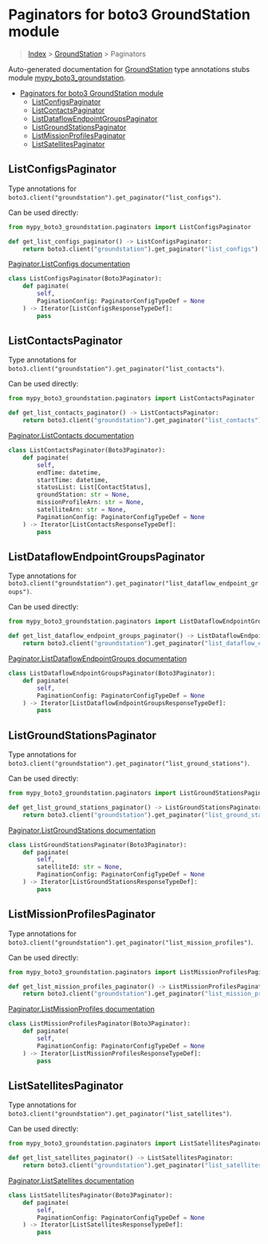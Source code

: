 # Paginators for boto3 GroundStation module

> [Index](../index.md) > [GroundStation](./index.md) > Paginators

Auto-generated documentation for [GroundStation](https://boto3.amazonaws.com/v1/documentation/api/latest/reference/services/groundstation.html#GroundStation)
type annotations stubs module [mypy_boto3_groundstation](https://pypi.org/project/mypy-boto3-groundstation/).

- [Paginators for boto3 GroundStation module](#paginators-for-boto3-groundstation-module)
  - [ListConfigsPaginator](#listconfigspaginator)
  - [ListContactsPaginator](#listcontactspaginator)
  - [ListDataflowEndpointGroupsPaginator](#listdataflowendpointgroupspaginator)
  - [ListGroundStationsPaginator](#listgroundstationspaginator)
  - [ListMissionProfilesPaginator](#listmissionprofilespaginator)
  - [ListSatellitesPaginator](#listsatellitespaginator)

## ListConfigsPaginator

Type annotations for `boto3.client("groundstation").get_paginator("list_configs")`.

Can be used directly:

```python
from mypy_boto3_groundstation.paginators import ListConfigsPaginator

def get_list_configs_paginator() -> ListConfigsPaginator:
    return boto3.client("groundstation").get_paginator("list_configs")
```

[Paginator.ListConfigs documentation](https://boto3.amazonaws.com/v1/documentation/api/latest/reference/services/groundstation.html#GroundStation.Paginator.ListConfigs)

```python
class ListConfigsPaginator(Boto3Paginator):
    def paginate(
        self,
        PaginationConfig: PaginatorConfigTypeDef = None
    ) -> Iterator[ListConfigsResponseTypeDef]:
        pass
```
## ListContactsPaginator

Type annotations for `boto3.client("groundstation").get_paginator("list_contacts")`.

Can be used directly:

```python
from mypy_boto3_groundstation.paginators import ListContactsPaginator

def get_list_contacts_paginator() -> ListContactsPaginator:
    return boto3.client("groundstation").get_paginator("list_contacts")
```

[Paginator.ListContacts documentation](https://boto3.amazonaws.com/v1/documentation/api/latest/reference/services/groundstation.html#GroundStation.Paginator.ListContacts)

```python
class ListContactsPaginator(Boto3Paginator):
    def paginate(
        self,
        endTime: datetime,
        startTime: datetime,
        statusList: List[ContactStatus],
        groundStation: str = None,
        missionProfileArn: str = None,
        satelliteArn: str = None,
        PaginationConfig: PaginatorConfigTypeDef = None
    ) -> Iterator[ListContactsResponseTypeDef]:
        pass
```
## ListDataflowEndpointGroupsPaginator

Type annotations for `boto3.client("groundstation").get_paginator("list_dataflow_endpoint_groups")`.

Can be used directly:

```python
from mypy_boto3_groundstation.paginators import ListDataflowEndpointGroupsPaginator

def get_list_dataflow_endpoint_groups_paginator() -> ListDataflowEndpointGroupsPaginator:
    return boto3.client("groundstation").get_paginator("list_dataflow_endpoint_groups")
```

[Paginator.ListDataflowEndpointGroups documentation](https://boto3.amazonaws.com/v1/documentation/api/latest/reference/services/groundstation.html#GroundStation.Paginator.ListDataflowEndpointGroups)

```python
class ListDataflowEndpointGroupsPaginator(Boto3Paginator):
    def paginate(
        self,
        PaginationConfig: PaginatorConfigTypeDef = None
    ) -> Iterator[ListDataflowEndpointGroupsResponseTypeDef]:
        pass
```
## ListGroundStationsPaginator

Type annotations for `boto3.client("groundstation").get_paginator("list_ground_stations")`.

Can be used directly:

```python
from mypy_boto3_groundstation.paginators import ListGroundStationsPaginator

def get_list_ground_stations_paginator() -> ListGroundStationsPaginator:
    return boto3.client("groundstation").get_paginator("list_ground_stations")
```

[Paginator.ListGroundStations documentation](https://boto3.amazonaws.com/v1/documentation/api/latest/reference/services/groundstation.html#GroundStation.Paginator.ListGroundStations)

```python
class ListGroundStationsPaginator(Boto3Paginator):
    def paginate(
        self,
        satelliteId: str = None,
        PaginationConfig: PaginatorConfigTypeDef = None
    ) -> Iterator[ListGroundStationsResponseTypeDef]:
        pass
```
## ListMissionProfilesPaginator

Type annotations for `boto3.client("groundstation").get_paginator("list_mission_profiles")`.

Can be used directly:

```python
from mypy_boto3_groundstation.paginators import ListMissionProfilesPaginator

def get_list_mission_profiles_paginator() -> ListMissionProfilesPaginator:
    return boto3.client("groundstation").get_paginator("list_mission_profiles")
```

[Paginator.ListMissionProfiles documentation](https://boto3.amazonaws.com/v1/documentation/api/latest/reference/services/groundstation.html#GroundStation.Paginator.ListMissionProfiles)

```python
class ListMissionProfilesPaginator(Boto3Paginator):
    def paginate(
        self,
        PaginationConfig: PaginatorConfigTypeDef = None
    ) -> Iterator[ListMissionProfilesResponseTypeDef]:
        pass
```
## ListSatellitesPaginator

Type annotations for `boto3.client("groundstation").get_paginator("list_satellites")`.

Can be used directly:

```python
from mypy_boto3_groundstation.paginators import ListSatellitesPaginator

def get_list_satellites_paginator() -> ListSatellitesPaginator:
    return boto3.client("groundstation").get_paginator("list_satellites")
```

[Paginator.ListSatellites documentation](https://boto3.amazonaws.com/v1/documentation/api/latest/reference/services/groundstation.html#GroundStation.Paginator.ListSatellites)

```python
class ListSatellitesPaginator(Boto3Paginator):
    def paginate(
        self,
        PaginationConfig: PaginatorConfigTypeDef = None
    ) -> Iterator[ListSatellitesResponseTypeDef]:
        pass
```